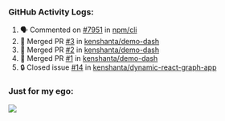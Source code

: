 

  <h3>GitHub Activity Logs:</h3>

  <!--START_SECTION:activity-->

1. 🗣 Commented on [#7951](https://github.com/npm/cli/pull/7951#issuecomment-2510398823) in [npm/cli](https://github.com/npm/cli)
2. 🎉 Merged PR [#3](https://github.com/kenshanta/demo-dash/pull/3) in [kenshanta/demo-dash](https://github.com/kenshanta/demo-dash)
3. 🎉 Merged PR [#2](https://github.com/kenshanta/demo-dash/pull/2) in [kenshanta/demo-dash](https://github.com/kenshanta/demo-dash)
4. 🎉 Merged PR [#1](https://github.com/kenshanta/demo-dash/pull/1) in [kenshanta/demo-dash](https://github.com/kenshanta/demo-dash)
5. 🔒 Closed issue [#14](https://github.com/kenshanta/dynamic-react-graph-app/issues/14) in [kenshanta/dynamic-react-graph-app](https://github.com/kenshanta/dynamic-react-graph-app)
      <!--END_SECTION:activity-->




### Just for my ego:

![](https://komarev.com/ghpvc/?username=kenshanta&color=orange&style=for-the-badge)
